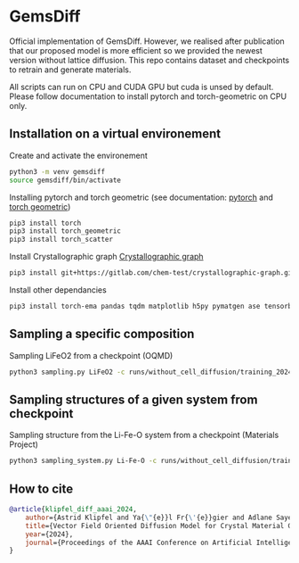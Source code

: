 # GemsDiff

Official implementation of GemsDiff. However, we realised after publication that our proposed model is more efficient so we provided the newest version without lattice diffusion. This repo contains dataset and checkpoints to retrain and generate materials.

All scripts can run on CPU and CUDA GPU but cuda is unsed by default. Please follow documentation to install pytorch and torch-geometric on CPU only.

## Installation on a virtual environement

Create and activate the environement

```bash
python3 -m venv gemsdiff
source gemsdiff/bin/activate
```

Installing pytorch and torch geometric (see documentation: [pytorch](https://pytorch.org/get-started/locally/) and [torch geometric](https://pytorch-geometric.readthedocs.io/en/latest/install/installation.html))

```bash
pip3 install torch
pip3 install torch_geometric
pip3 install torch_scatter
```

Install Crystallographic graph [Crystallographic graph](https://github.com/aklipf/mat-graph)

```bash
pip3 install git+https://gitlab.com/chem-test/crystallographic-graph.git 
```

Install other dependancies

```bash
pip3 install torch-ema pandas tqdm matplotlib h5py pymatgen ase tensorboard
```

## Sampling a specific composition

Sampling LiFeO2 from a checkpoint (OQMD)

```bash
python3 sampling.py LiFeO2 -c runs/without_cell_diffusion/training_2024_02_23_16_13_55_oqmd_604 -o LiFeO2.cif
```

## Sampling structures of a given system from checkpoint

Sampling structure from the Li-Fe-O system from a checkpoint (Materials Project)

```bash
python3 sampling_system.py Li-Fe-O -c runs/without_cell_diffusion/training_2024_02_23_01_40_14_mp_110 -o Li-Fe-O.cif
```

## How to cite

```bibtex
@article{klipfel_diff_aaai_2024,
    author={Astrid Klipfel and Ya{\"{e}}l Fr{\'{e}}gier and Adlane Sayede and Zied Bouraoui},
    title={Vector Field Oriented Diffusion Model for Crystal Material Generation},
    year={2024},
    journal={Proceedings of the AAAI Conference on Artificial Intelligence}
}
```
